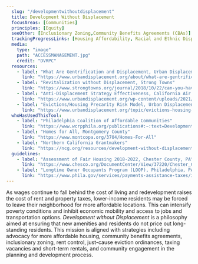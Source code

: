```yaml
---
  slug: "/developmentwithoutdisplacement"
  title: Development Without Displacement 
  focusAreas: [Communities]
  principles: [Equity]
  seeOther: [Inclusionary Zoning,Community Benefits Agreements (CBAs)]
  trackingProgressLinks: [Housing Affordability, Racial and Ethnic Disparities, Income Disparities]
  media: 
    type: "image"
    path: "ACCESSMANAGEMENT.jpg"
    credit: "DVRPC"
  resources: 
    - label: "What Are Gentrification and Displacement, Urban Displacement Project"
      link: "https://www.urbandisplacement.org/about/what-are-gentrification-and-displacement/"
    - label: "Revitalization without Displacement, Strong Towns"
      link: "https://www.strongtowns.org/journal/2018/10/22/can-you-have-revitalization-without-gentrification-derek-avery-thinks-so"
    - label: "Anti-Displacement Strategy Effectiveness, California Air Resources Board"
      link: "https://www.urbandisplacement.org/wp-content/uploads/2021/08/19RD018-Anti-Displacement-Strategy-Effectiveness.pdf"
    - label: "Evictions/Housing Precarity Risk Model, Urban Displacement Project"
      link: "https://www.urbandisplacement.org/topic/evictions-housing-precarity-risk-model/"
  whoHasUsedThisTool: 
    - label: "Philadelphia Coalition of Affordable Communities"
      link: "https://www.wcrpphila.org/publications#:~:text=Development%20Without%20Displacement%3A%20Keeping%20Communities%20Strong&text=While%20Philadelphia%20becomes%20a%20more,cost%20of%20living%20to%20rise"
    - label: "Homes for All, Montgomery County"
      link: "https://www.montcopa.org/3704/Homes-For-All"
    - label: "Northern California Grantmakers"
      link: "https://ncg.org/resources/development-without-displacement-resisting-gentrification-bay-area"
  guidelines: 
    - label: "Assessment of Fair Housing 2018-2022, Chester County, PA"
      link: "https://www.chesco.org/DocumentCenter/View/37220/Chester_County_AFH_FINAL?bidId="
    - label: "Longtime Owner Occupants Program (LOOP), Philadelphia, PA (2019)"
      link: "https://www.phila.gov/services/payments-assistance-taxes/income-based-assistance-programs/longtime-owner-occupants-program/"
---
```


As wages continue to fall behind the cost of living and redevelopment raises the cost of rent and property taxes, lower-income residents may be forced to leave their neighborhood for more affordable locations. This can intensify poverty conditions and inhibit economic mobility and access to jobs and transportation options. _Development without Displacement_ is a philosophy aimed at ensuring that new amenities and residents do not price out long-standing residents. This mission is aligned with strategies including advocacy for more affordable housing, community benefits agreements, inclusionary zoning, rent control, just-cause eviction ordinances, taxing vacancies and short-term rentals, and community engagement in the planning and development process.
